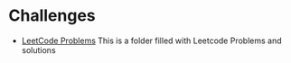 # Challenges
- [LeetCode Problems](https://github.com/JoshAlvarado/Python/tree/master/Challenges/LeetCode%20Problems) This is a folder filled with Leetcode Problems and solutions


